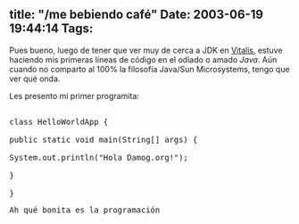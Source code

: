 title: "/me bebiendo café"
Date: 2003-06-19 19:44:14
Tags: 
---
Pues bueno, luego de tener que ver muy de cerca a JDK en <a href="http://web.archive.org/web/20030719200405/http://vitalis.com.mx/">Vitalis</a>, estuve haciendo mis primeras líneas de código en el odiado o amado <em>Java</em>. Aún cuando no comparto al 100% la filosofía Java/Sun Microsystems, tengo que ver qué onda.

Les presento mi primer programita:
<pre>

class HelloWorldApp {

public static void main(String[] args) {

System.out.println("Hola Damog.org!");

}

}</pre>
<pre>Ah qué bonita es la programación</pre>
